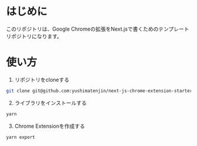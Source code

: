 # はじめに
このリポジトリは、Google Chromeの拡張をNext.jsで書くためのテンプレートリポジトリになります。

# 使い方

1. リポジトリをcloneする

```bash
git clone git@github.com:yushimatenjin/next-js-chrome-extension-starterkit.git
```

2. ライブラリをインストールする

```bash
yarn
```

3. Chrome Extensionを作成する

```bash
yarn export
```